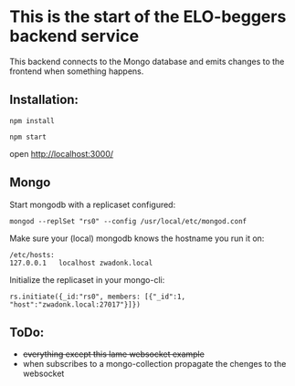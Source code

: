 # This is the start of the ELO-beggers backend service

This backend connects to the Mongo database and emits changes to the frontend when something happens.

## Installation:

`npm install`

`npm start`

open [http://localhost:3000/](http://localhost:3000/)

## Mongo
Start mongodb with a replicaset configured:
  
    mongod --replSet "rs0" --config /usr/local/etc/mongod.conf

Make sure your (local) mongodb knows the hostname you run it on:

    /etc/hosts:
    127.0.0.1	localhost zwadonk.local

Initialize the replicaset in your mongo-cli:

    rs.initiate({_id:"rs0", members: [{"_id":1, "host":"zwadonk.local:27017"}]})

## ToDo:
- ~~everything except this lame websocket example~~
- when subscribes to a mongo-collection propagate the chenges to the websocket
